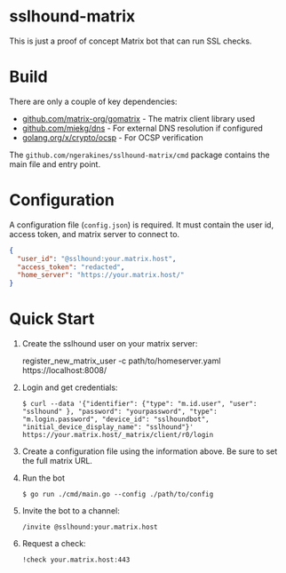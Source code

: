 # sslhound-matrix

This is just a proof of concept Matrix bot that can run SSL checks.

# Build

There are only a couple of key dependencies:

* [github.com/matrix-org/gomatrix](github.com/matrix-org/gomatrix) - The matrix client library used
* [github.com/miekg/dns](github.com/miekg/dns) - For external DNS resolution if configured
* [golang.org/x/crypto/ocsp](golang.org/x/crypto/ocsp) - For OCSP verification

The `github.com/ngerakines/sslhound-matrix/cmd` package contains the main file and entry point.

# Configuration

A configuration file (`config.json`) is required. It must contain the user id, access token, and matrix server to connect to.

```json
{
  "user_id": "@sslhound:your.matrix.host",
  "access_token": "redacted",
  "home_server": "https://your.matrix.host/"
}
```

# Quick Start

1. Create the sslhound user on your matrix server:
   
   register_new_matrix_user -c path/to/homeserver.yaml https://localhost:8008/

2. Login and get credentials:
   
       $ curl --data '{"identifier": {"type": "m.id.user", "user": "sslhound" }, "password": "yourpassword", "type": "m.login.password", "device_id": "sslhoundbot", "initial_device_display_name": "sslhound"}' https://your.matrix.host/_matrix/client/r0/login

3. Create a configuration file using the information above. Be sure to set the full matrix URL.
4. Run the bot
   
       $ go run ./cmd/main.go --config ./path/to/config

5. Invite the bot to a channel:
   
   `/invite @sslhound:your.matrix.host`
   
6. Request a check:
   
   `!check your.matrix.host:443`